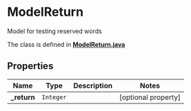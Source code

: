 

# ModelReturn

Model for testing reserved words

The class is defined in **[ModelReturn.java](../../src/main/java/org/openapitools/model/ModelReturn.java)**

## Properties

Name | Type | Description | Notes
------------ | ------------- | ------------- | -------------
**_return** | `Integer` |  |  [optional property]



